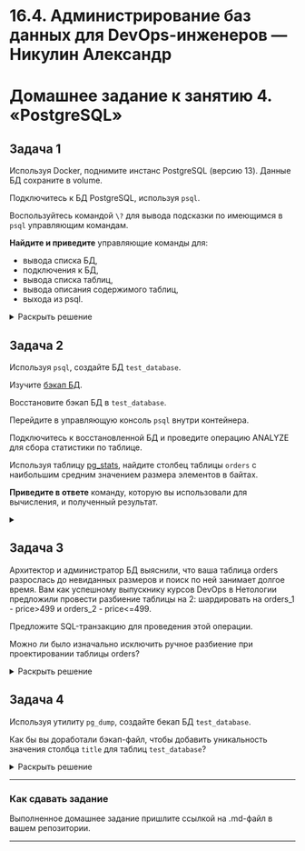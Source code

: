 # 16.4. Администрирование баз данных для DevOps-инженеров — Никулин Александр
# Домашнее задание к занятию 4. «PostgreSQL»

## Задача 1

Используя Docker, поднимите инстанс PostgreSQL (версию 13). Данные БД сохраните в volume.

Подключитесь к БД PostgreSQL, используя `psql`.

Воспользуйтесь командой `\?` для вывода подсказки по имеющимся в `psql` управляющим командам.

**Найдите и приведите** управляющие команды для:

- вывода списка БД,
- подключения к БД,
- вывода списка таблиц,
- вывода описания содержимого таблиц,
- выхода из psql.

<details>
  <summary>Раскрыть решение</summary>
  
  - вывода списка БД,
   > ![image](https://github.com/ADNikulin/netology/assets/44374132/ebaab803-bec4-4482-88f0-6b3e4ec278f7)
  - подключения к БД,
   > ![image](https://github.com/ADNikulin/netology/assets/44374132/b2f1e7ce-31b5-494e-9f56-5efd2f820870)
  - вывода списка таблиц,
   > ![image](https://github.com/ADNikulin/netology/assets/44374132/93c50b46-f07e-422b-909f-17b72575bd6b)
  - вывода описания содержимого таблиц,
   > ![image](https://github.com/ADNikulin/netology/assets/44374132/3b2aadfb-5a9c-4728-a7c0-ea1d7a252f6b)
  - выхода из psql.
   > ![image](https://github.com/ADNikulin/netology/assets/44374132/73f94f19-7551-43d7-b4ab-dff1eaff4a6e)

</details>

## Задача 2

Используя `psql`, создайте БД `test_database`.

Изучите [бэкап БД](https://github.com/netology-code/virt-homeworks/tree/virt-11/06-db-04-postgresql/test_data).

Восстановите бэкап БД в `test_database`.

Перейдите в управляющую консоль `psql` внутри контейнера.

Подключитесь к восстановленной БД и проведите операцию ANALYZE для сбора статистики по таблице.

Используя таблицу [pg_stats](https://postgrespro.ru/docs/postgresql/12/view-pg-stats), найдите столбец таблицы `orders` 
с наибольшим средним значением размера элементов в байтах.

**Приведите в ответе** команду, которую вы использовали для вычисления, и полученный результат.

<details>
  <summary></summary>

  - ```
    SELECT attname, avg_width
      FROM pg_stats
      WHERE tablename = 'orders'
      ORDER BY avg_width DESC
      LIMIT 1;
    ```
  - ![image](https://github.com/ADNikulin/netology/assets/44374132/aef5c8bd-10f1-4cf7-9bfc-96ac2fe7e8b8)

</details>

## Задача 3

Архитектор и администратор БД выяснили, что ваша таблица orders разрослась до невиданных размеров и
поиск по ней занимает долгое время. Вам как успешному выпускнику курсов DevOps в Нетологии предложили
провести разбиение таблицы на 2: шардировать на orders_1 - price>499 и orders_2 - price<=499.

Предложите SQL-транзакцию для проведения этой операции.

Можно ли было изначально исключить ручное разбиение при проектировании таблицы orders?

<details>
  <summary>Раскрыть решение</summary>
  
  - Ну наверное +- такой скрипт.
    ```sql
    CREATE TABLE orders_1 AS
    SELECT * FROM orders WHERE price > 499;
    
    CREATE TABLE orders_2 AS
    SELECT * FROM orders WHERE price <= 499;
    
    DROP TABLE orders;
    ```
  - Да, можно было избежать разбиения таблицы вручную, необходимо было определить тип на моменте проектирования и создания - `partitioned table`

</details>

## Задача 4

Используя утилиту `pg_dump`, создайте бекап БД `test_database`.

Как бы вы доработали бэкап-файл, чтобы добавить уникальность значения столбца `title` для таблиц `test_database`?

<details>
  <summary>Раскрыть решение</summary>

  - ![image](https://github.com/ADNikulin/netology/assets/44374132/76eb6791-7066-480c-94f9-f27f3b0b9342)
  - На тему уникальности +- так: ```тфт  
    CREATE TABLE test_database (
      id serial PRIMARY KEY,
      title varchar(255) UNIQUE NOT NULL,
      price integer
    );
    ```
</details>

---

### Как cдавать задание

Выполненное домашнее задание пришлите ссылкой на .md-файл в вашем репозитории.

---
